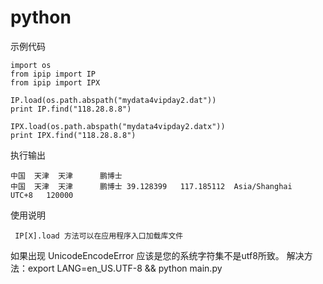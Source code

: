# python

示例代码

    import os
    from ipip import IP
    from ipip import IPX

    IP.load(os.path.abspath("mydata4vipday2.dat"))
    print IP.find("118.28.8.8")

    IPX.load(os.path.abspath("mydata4vipday2.datx"))
    print IPX.find("118.28.8.8")


执行输出

    中国	天津	天津		鹏博士
    中国	天津	天津		鹏博士	39.128399	117.185112	Asia/Shanghai	UTC+8	120000


使用说明

	 IP[X].load 方法可以在应用程序入口加载库文件
	 
如果出现 UnicodeEncodeError 应该是您的系统字符集不是utf8所致。
解决方法：export LANG=en_US.UTF-8 && python main.py
